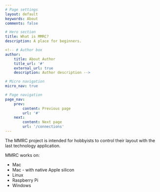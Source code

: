 ```yaml
---
# Page settings
layout: default
keywords: About
comments: false

# Hero section
title: What is MMRC?
description: A place for beginners.

<!-- # Author box
author:
    title: About Author
    title_url: '#'
    external_url: true
    description: Author description -->

# Micro navigation
micro_nav: true

# Page navigation
page_nav:
    prev:
        content: Previous page
        url: '#'
    next:
        content: Next page
        url: '/connections'
---
```

The MMRC project is intended for hobbyists to control their layout with the last technology application. 

MMRC works on:

- Mac
- Mac - with native Apple silicon
- Linux
- Raspberry Pi
- Windows
